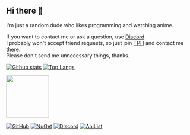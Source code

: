 ## Hi there 👋
I'm just a random dude  who likes programming and watching anime.

If you want to contact me or ask a question, use [Discord](discord.stone-red.net).\
I probably won't accept friend requests, so just join [TPH](https://discord.gg/programming) and contact me there.\
Please don't send me unnecessary things, thanks.


[![Github stats](https://github-readme-stats.vercel.app/api?username=Stone-Red-Code&show_icons=true&bg_color=00000000&theme=dark&hide_border=true&count_private=true)](https://github.com/anuraghazra/github-readme-stats)
[![Top Langs](https://github-readme-stats.vercel.app/api/top-langs/?username=Stone-Red-Code&exclude_repo=DesktopMagic&bg_color=00000000&theme=dark&hide_border=true)](https://github.com/anuraghazra/github-readme-stats)
<br>

<a href="https://anilist.co/character/22369/Kanade-Tachibana"><img src="https://user-images.githubusercontent.com/56473591/116434160-76da5b00-a84a-11eb-9d21-ee947e099dd8.png" width="115"></a>

[![GitHub](https://img.shields.io/badge/github-%23333333.svg?&logo=github&style=for-the-badge&logoColor=white)](https://github.com/stone-red-code)
[![NuGet](https://img.shields.io/badge/nuget-%23004880.svg?&amp;logo=nuget&amp;style=for-the-badge&amp;logoColor=white)](https://www.nuget.org/profiles/Stone_Red)
[![Discord](https://img.shields.io/badge/discord-%237289DA.svg?&logo=discord&style=for-the-badge&logoColor=white)](https://discord.com/users/374173830819872789)
[![AniList](https://img.shields.io/badge/anilist-%23000FFF.svg?&logo=anilist&style=for-the-badge&logoColor=white)](https://anilist.co/user/StoneRed)
